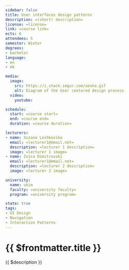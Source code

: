 ```yaml
---
sidebar: false
title: User interfaces design patterns
description: =(short) description=
license: =license=
link: =course link=
ects: 6
attendees: 5
semester: Winter
degrees:
- bachelor
language: 
- en
- mk

media:
  image:
    src: https://i.stack.imgur.com/aexha.gif
    alt: Diagram of the User centered design process
  video:
    youtube:

schedule:
  start: =course start=
  end: =course end=
  duration: =course duration=

lecturers:
- name: Suzana Loshkovska
  email: =lecturer1@email.net=
  description: =lecturer 1 description=
  image: =lecturer 1 image=
- name: Ivica Dimitrovski
  email: =lecturer1@email.net=
  description: =lecturer 2 description=
  image: =lecturer 2 image=

university:
  name: ukim
  faculty: =university faculty=
  program: =university program=

state: true
tags:
- UI Design
- Navigation
- Interaction Patterns
---
```


# {{ $frontmatter.title }}

{{ $description }}
